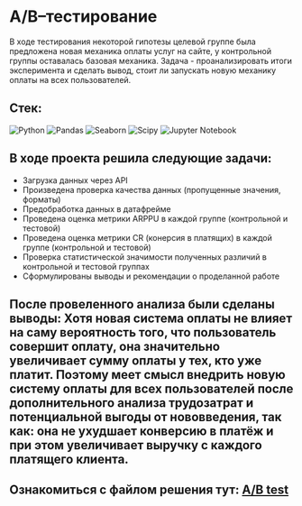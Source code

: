 # A/B–тестирование
В ходе тестирования некоторой гипотезы целевой группе была предложена новая механика оплаты услуг на сайте, у контрольной группы оставалась базовая механика. Задача - проанализировать итоги эксперимента и сделать вывод, стоит ли запускать новую механику оплаты на всех пользователей.

## Стек:
![Python](https://img.shields.io/badge/python-3670A0?style=for-the-badge&logo=python&logoColor=ffdd54)
![Pandas](https://img.shields.io/badge/pandas-%23150458.svg?style=for-the-badge&logo=pandas&logoColor=white)
![Seaborn](https://img.shields.io/badge/Seaborn-blue?logo=seaborn&logoColor=white&style=for-the-badge)
![Scipy](https://img.shields.io/badge/Scipy-blue?logo=Scipy&logoColor=white&style=for-the-badge)
![Jupyter Notebook](https://img.shields.io/badge/JupyterNotebook-blue?logo=JupyterNotebook&logoColor=white&style=for-the-badge)


## В ходе проекта решила следующие задачи:
+ Загрузка данных через API
+ Произведена проверка качества данных (пропущенные значения, форматы)
+ Предобработка данных в датафрейме
+ Проведена оценка метрики ARPPU в каждой группе (контрольной и тестовой) 
+ Проведена оценка метрики CR (конерсия в платящих) в каждой группе (контрольной и тестовой)
+ Проверка статистической значимости полученных различий в контрольной и тестовой группах
+ Сформулированы выводы и рекомендации о проделанной работе


## После провеленного анализа были сделаны выводы: Хотя новая система оплаты не влияет на саму вероятность того, что пользователь совершит оплату, она значительно увеличивает сумму оплаты у тех, кто уже платит. Поэтому меет смысл внедрить новую систему оплаты для всех пользователей после дополнительного анализа трудозатрат и потенциальной выгоды от нововведения, так как: она не ухудшает конверсию в платёж и при этом увеличивает выручку с каждого платящего клиента.


Ознакомиться с файлом решения тут:
[A/B test](ABfin_project.ipynb)
--------------------
